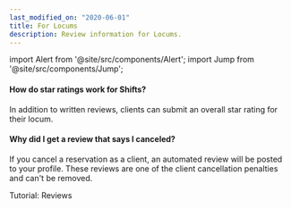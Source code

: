 ```yaml
---
last_modified_on: "2020-06-01"
title: For Locums
description: Review information for Locums.
---
```


import Alert from '@site/src/components/Alert';
import Jump from '@site/src/components/Jump';

#### How do star ratings work for Shifts?
In addition to written reviews, clients can submit an overall star rating for their locum.

#### Why did I get a review that says I canceled?
If you cancel a reservation as a client, an automated review will be posted to your profile. These reviews are one of the client cancellation penalties and can't be removed.

<Jump to="/guides/getting-started/reviews/">Tutorial: Reviews</Jump>


[docs.sinks]: /docs/reference/sinks/
[pages.components]: /components/
[urls.vector_bug_issues]: https://github.com/timberio/vector/issues?q=is%3Aopen+is%3Aissue+label%3A%22type%3A+bug%22
